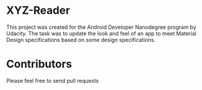 # XYZ-Reader

This project was created for the Android Developer Nanodegree program by Udacity.
The task was to update the look and feel of an app to meet Material Design specifications based on some design specifications.

# Contributors
Please feel free to send pull requests
